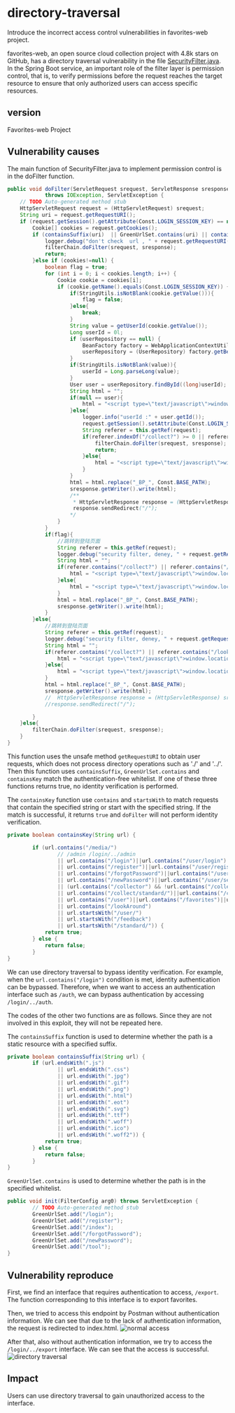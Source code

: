 # directory-traversal
Introduce the incorrect access control vulnerabilities in favorites-web project.

favorites-web, an open source cloud collection project with 4.8k stars on GitHub, has a directory traversal vulnerability in the file [SecurityFilter.java](https://github.com/cloudfavorites/favorites-web/blob/master/app/src/main/java/com/favorites/comm/filter/SecurityFilter.java). In the Spring Boot service, an important role of the filter layer is permission control, that is, to verify permissions before the request reaches the target resource to ensure that only authorized users can access specific resources.


## version
Favorites-web Project

## Vulnerability causes
The main function of SecurityFilter.java to implement permission control is in the doFilter function.

```java
public void doFilter(ServletRequest srequest, ServletResponse sresponse, FilterChain filterChain)
			throws IOException, ServletException {
	// TODO Auto-generated method stub
	HttpServletRequest request = (HttpServletRequest) srequest;
	String uri = request.getRequestURI();
	if (request.getSession().getAttribute(Const.LOGIN_SESSION_KEY) == null) {
		Cookie[] cookies = request.getCookies();
		if (containsSuffix(uri)  || GreenUrlSet.contains(uri) || containsKey(uri)) {
			logger.debug("don't check  url , " + request.getRequestURI());
			filterChain.doFilter(srequest, sresponse);
			return;
		}else if (cookies!=null) {
			boolean flag = true;
			for (int i = 0; i < cookies.length; i++) {
				Cookie cookie = cookies[i];
				if (cookie.getName().equals(Const.LOGIN_SESSION_KEY)) {
					if(StringUtils.isNotBlank(cookie.getValue())){
						flag = false;
					}else{
						break;
					}
					String value = getUserId(cookie.getValue());
					Long userId = 0l;
					if (userRepository == null) {
						BeanFactory factory = WebApplicationContextUtils.getRequiredWebApplicationContext(request.getServletContext());
						userRepository = (UserRepository) factory.getBean("userRepository");
					}
					if(StringUtils.isNotBlank(value)){
						userId = Long.parseLong(value);
					}
					User user = userRepository.findById((long)userId);
					String html = "";
					if(null == user){
						html = "<script type=\"text/javascript\">window.location.href=\"_BP_login\"</script>";
					}else{
						logger.info("userId :" + user.getId());
						request.getSession().setAttribute(Const.LOGIN_SESSION_KEY, user);
						String referer = this.getRef(request);
						if(referer.indexOf("/collect?") >= 0 || referer.indexOf("/lookAround") >= 0){
							filterChain.doFilter(srequest, sresponse);
							return;
						}else{
							html = "<script type=\"text/javascript\">window.location.href=\"_BP_\"</script>";
						}
					}
					html = html.replace("_BP_", Const.BASE_PATH);
					sresponse.getWriter().write(html);
					/**
					 * HttpServletResponse response = (HttpServletResponse) sresponse;
					 response.sendRedirect("/");
					*/
				}
			}
			if(flag){
				//跳转到登陆页面
				String referer = this.getRef(request);
				logger.debug("security filter, deney, " + request.getRequestURI());
				String html = "";
				if(referer.contains("/collect?") || referer.contains("/lookAround")){
					html = "<script type=\"text/javascript\">window.location.href=\"_BP_login\"</script>";
				}else{
					html = "<script type=\"text/javascript\">window.location.href=\"_BP_index\"</script>";
				}
				html = html.replace("_BP_", Const.BASE_PATH);
				sresponse.getWriter().write(html);
			}
		}else{
			//跳转到登陆页面
			String referer = this.getRef(request);
			logger.debug("security filter, deney, " + request.getRequestURI());
			String html = "";
			if(referer.contains("/collect?") || referer.contains("/lookAround")){
				html = "<script type=\"text/javascript\">window.location.href=\"_BP_login\"</script>";
			}else{
				html = "<script type=\"text/javascript\">window.location.href=\"_BP_index\"</script>";
			}
			html = html.replace("_BP_", Const.BASE_PATH);
			sresponse.getWriter().write(html);
			//	HttpServletResponse response = (HttpServletResponse) sresponse;
			//response.sendRedirect("/");

		}
	}else{
		filterChain.doFilter(srequest, sresponse);
	}
}
```

This function uses the unsafe method `getRequestURI` to obtain user requests, which does not process directory operations such as './' and '../'. Then this function uses `containsSuffix`, `GreenUrlSet.contains` and `containsKey` match the authentication-free whitelist. If one of these three functions returns true, no identity verification is performed. 

The `containsKey` function use `contains` and `startsWith` to match requests that contain the specified string or start with the specified string. If the match is successful, it returns `true` and `doFilter` will not perform identity verification.

```java
private boolean containsKey(String url) {

		if (url.contains("/media/")
				// /admin /login/../admin
				|| url.contains("/login")||url.contains("/user/login")
				|| url.contains("/register")||url.contains("/user/regist")||url.contains("/index")
				|| url.contains("/forgotPassword")||url.contains("/user/sendForgotPasswordEmail")
				|| url.contains("/newPassword")||url.contains("/user/setNewPassword")
				|| (url.contains("/collector") && !url.contains("/collect/detail/"))
				|| url.contains("/collect/standard/")||url.contains("/collect/simple/")
				|| url.contains("/user")||url.contains("/favorites")||url.contains("/comment")
				|| url.contains("/lookAround")
				|| url.startsWith("/user/")
				|| url.startsWith("/feedback")
				|| url.startsWith("/standard/")) {
			return true;
		} else {
			return false;
		}
}
```

We can use directory traversal to bypass identity verification. For example, when the `url.contains("/login")` condition is met, identity authentication can be bypassed. Therefore, when we want to access an authentication interface such as `/auth`, we can bypass authentication by accessing `/login/../auth`.

The codes of the other two functions are as follows. Since they are not involved in this exploit, they will not be repeated here.

The `containsSuffix` function is used to determine whether the path is a static resource with a specified suffix.

```java
private boolean containsSuffix(String url) {
		if (url.endsWith(".js")
				|| url.endsWith(".css")
				|| url.endsWith(".jpg")
				|| url.endsWith(".gif")
				|| url.endsWith(".png")
				|| url.endsWith(".html")
				|| url.endsWith(".eot")
				|| url.endsWith(".svg")
				|| url.endsWith(".ttf")
				|| url.endsWith(".woff")
				|| url.endsWith(".ico")
				|| url.endsWith(".woff2")) {
			return true;
		} else {
			return false;
		}
}
```

`GreenUrlSet.contains` is used to determine whether the path is in the specified whitelist.

```java
public void init(FilterConfig arg0) throws ServletException {
		// TODO Auto-generated method stub
		GreenUrlSet.add("/login");
		GreenUrlSet.add("/register");
		GreenUrlSet.add("/index");
		GreenUrlSet.add("/forgotPassword");
		GreenUrlSet.add("/newPassword");
		GreenUrlSet.add("/tool");
}
```

## Vulnerability reproduce

First, we find an interface that requires authentication to access, `/export`. The function corresponding to this interface is to export favorites.

Then, we tried to access this endpoint by Postman without authentication information. We can see that due to the lack of authentication information, the request is redirected to index.html.
![normal access](https://github.com/DYX217/directory-traversal/blob/main/image/normal.png)

After that, also without authentication information, we try to access the `/login/../export` interface. We can see that the access is successful.
![directory traversal](https://github.com/DYX217/directory-traversal/blob/main/image/bypass.png)

## Impact

Users can use directory traversal to gain unauthorized access to the interface.


